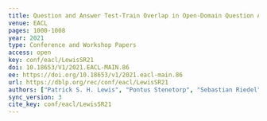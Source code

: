 ```yaml
---
title: Question and Answer Test-Train Overlap in Open-Domain Question Answering Datasets.
venue: EACL
pages: 1000-1008
year: 2021
type: Conference and Workshop Papers
access: open
key: conf/eacl/LewisSR21
doi: 10.18653/V1/2021.EACL-MAIN.86
ee: https://doi.org/10.18653/v1/2021.eacl-main.86
url: https://dblp.org/rec/conf/eacl/LewisSR21
authors: ["Patrick S. H. Lewis", "Pontus Stenetorp", "Sebastian Riedel"]
sync_version: 3
cite_key: conf/eacl/LewisSR21
---
```

